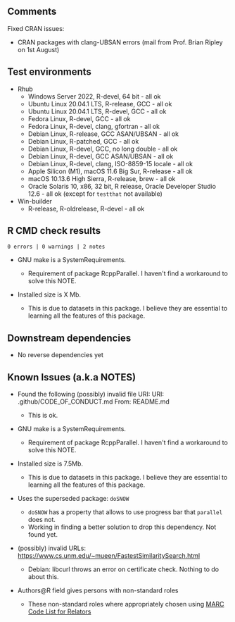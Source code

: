 ## Comments
Fixed CRAN issues:
- CRAN packages with clang-UBSAN errors (mail from Prof.  Brian Ripley on 1st August)

## Test environments
* Rhub
  * Windows Server 2022, R-devel, 64 bit - all ok
  * Ubuntu Linux 20.04.1 LTS, R-release, GCC - all ok
  * Ubuntu Linux 20.04.1 LTS, R-devel, GCC - all ok
  * Fedora Linux, R-devel, GCC - all ok
  * Fedora Linux, R-devel, clang, gfortran - all ok
  * Debian Linux, R-release, GCC ASAN/UBSAN - all ok
  * Debian Linux, R-patched, GCC - all ok
  * Debian Linux, R-devel, GCC, no long double - all ok
  * Debian Linux, R-devel, GCC ASAN/UBSAN - all ok
  * Debian Linux, R-devel, clang, ISO-8859-15 locale - all ok
  * Apple Silicon (M1), macOS 11.6 Big Sur, R-release - all ok
  * macOS 10.13.6 High Sierra, R-release, brew - all ok
  * Oracle Solaris 10, x86, 32 bit, R release, Oracle Developer Studio 12.6 - all ok (except for `testthat` not
    available)
* Win-builder
  * R-release, R-oldrelease, R-devel - all ok

## R CMD check results

`0 errors | 0 warnings | 2 notes`

* GNU make is a SystemRequirements.
  * Requirement of package RcppParallel.  I haven't find a workaround to solve this NOTE.

* Installed size is X Mb.
  * This is due to datasets in this package.  I believe they are essential to learning all the features of this package.

## Downstream dependencies

* No reverse dependencies yet

## Known Issues (a.k.a NOTES)

* Found the following (possibly) invalid file URI:
  URI: .github/CODE_OF_CONDUCT.md
  From: README.md
  * This is ok.

* GNU make is a SystemRequirements.
  * Requirement of package RcppParallel.  I haven't find a workaround to solve this NOTE.

* Installed size is 7.5Mb.
  * This is due to datasets in this package.  I believe they are essential to learning all the features of this package.

* Uses the superseded package: `doSNOW`
  * `doSNOW` has a property that allows to use progress bar that `parallel` does not.
  * Working in finding a better solution to drop this dependency.  Not found yet.

* (possibly) invalid URLs: https://www.cs.unm.edu/~mueen/FastestSimilaritySearch.html
  * Debian: libcurl throws an error on certificate check.  Nothing to do about this.

* Authors@R field gives persons with non-standard roles
  * These non-standard roles where appropriately chosen using
    [MARC Code List for Relators](https://www.loc.gov/marc/relators/relaterm.html)

